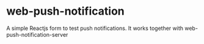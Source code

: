 # web-push-notification

A simple Reactjs form to test push notifications. It works together with web-push-notification-server 
